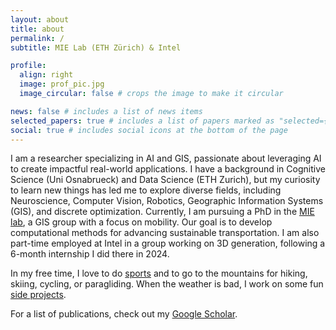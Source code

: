 ```yaml
---
layout: about
title: about
permalink: /
subtitle: MIE Lab (ETH Zürich) & Intel

profile:
  align: right
  image: prof_pic.jpg
  image_circular: false # crops the image to make it circular

news: false # includes a list of news items
selected_papers: true # includes a list of papers marked as "selected={true}"
social: true # includes social icons at the bottom of the page
---
```


I am a researcher specializing in AI and GIS, passionate about leveraging AI to create impactful real-world applications. I have a background in Cognitive Science (Uni Osnabrueck) and Data Science (ETH Zurich), but my curiosity to learn new things has led me to explore diverse fields, including Neuroscience, Computer Vision, Robotics, Geographic Information Systems (GIS), and discrete optimization. Currently, I am pursuing a PhD in the [MIE lab](https://mie-lab.ethz.ch/), a GIS group with a focus on mobility. Our goal is to develop computational methods for advancing sustainable transportation. I am also part-time employed at Intel in a group working on 3D generation, following a 6-month internship I did there in 2024.

In my free time, I love to do [sports](teaching.md) and to go to the mountains for hiking, skiing, cycling, or paragliding. When the weather is bad, I work on some fun [side projects](projects.md).

For a list of publications, check out my [Google Scholar](https://scholar.google.com/citations?user=qC1JKzoAAAAJ&hl=en).